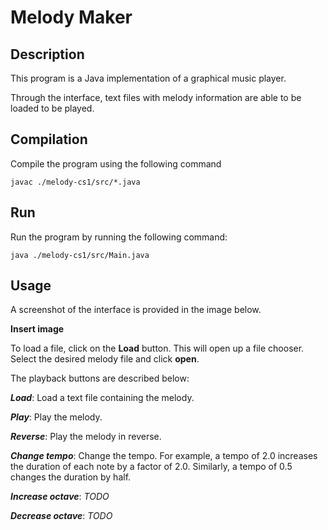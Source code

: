 # Melody Maker

## Description
This program is a Java implementation of a graphical music player.

Through the interface, text files with melody information are able to be loaded to be played.

## Compilation
Compile the program using the following command

`
javac ./melody-cs1/src/*.java
`

## Run
Run the program by running the following command:

`
java ./melody-cs1/src/Main.java
`

## Usage
A screenshot of the interface is provided in the image below.

**Insert image**

To load a file, click on the **Load** button. This will open up a file chooser. Select the desired melody file and click **open**.

The playback buttons are described below:

***Load***: Load a text file containing the melody.

***Play***: Play the melody.

***Reverse***: Play the melody in reverse.

***Change tempo***: Change the tempo. For example, a tempo of 2.0 increases the duration of each note by a factor of 2.0. Similarly, a tempo of 0.5 changes the duration by half.

***Increase octave***: *TODO*

***Decrease octave***: *TODO*

